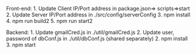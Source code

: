 Front-end:
	1. Update Client IP/Port address in package.json=> scripts=>start
	2. Update Server IP/Port address in ./src/config/serverConfig
	3. npm install
	4. npm run build2
	5. npm run start2

Backend:
	1. Update gmailCred.js in ./util/gmailCred.js
	2. Update user, password of dbConf.js in ./util/dbConf.js (shared separately)
	2. npm install
	3. npm start
    
